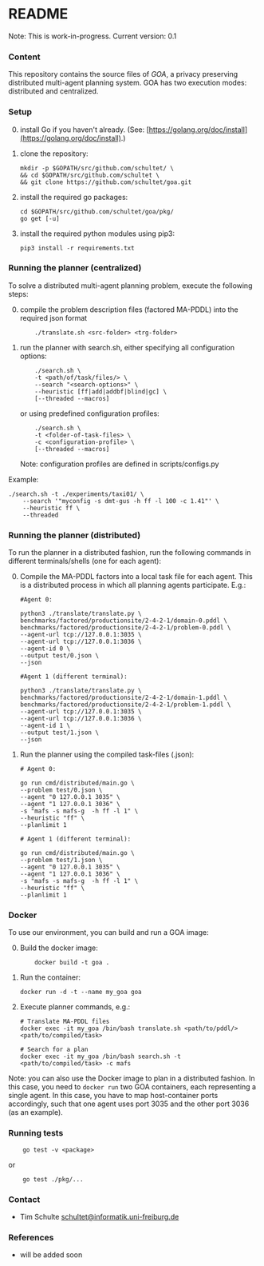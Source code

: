 # README #

Note: This is work-in-progress.
Current version: 0.1

### Content ###

This repository contains the source files of *GOA*, a privacy preserving
distributed multi-agent planning system. GOA has two execution modes:
distributed and centralized.


### Setup ###
0. install Go if you haven't already. (See: [https://golang.org/doc/install](https://golang.org/doc/install).)
1. clone the repository:

    ``` shell
    mkdir -p $GOPATH/src/github.com/schultet/ \
    && cd $GOPATH/src/github.com/schultet \
    && git clone https://github.com/schultet/goa.git
    ```
2. install the required go packages:

    ``` shell
    cd $GOPATH/src/github.com/schultet/goa/pkg/
    go get [-u]
    ```
3. install the required python modules using pip3:

    ``` shell
    pip3 install -r requirements.txt
    ```


### Running the planner (centralized) ###

To solve a distributed multi-agent planning problem, execute the following
steps:

0. compile the problem description files (factored MA-PDDL) into the required
   json format

    ``` shell
        ./translate.sh <src-folder> <trg-folder>
    ```

1. run the planner with search.sh, either specifying all configuration options:

    ``` shell
        ./search.sh \ 
        -t <path/of/task/files/> \
        --search "<search-options>" \
        --heuristic [ff|add|addbf|blind|gc] \
        [--threaded --macros]
    ```

    or using predefined configuration profiles:

    ``` shell
        ./search.sh \ 
        -t <folder-of-task-files> \
        -c <configuration-profile> \
        [--threaded --macros]
    ```

    Note: configuration profiles are defined in scripts/configs.py

Example:
``` shell
./search.sh -t ./experiments/taxi01/ \
    --search '"myconfig -s dmt-gus -h ff -l 100 -c 1.41"' \ 
    --heuristic ff \
    --threaded
```

### Running the planner (distributed) ###

To run the planner in a distributed fashion, run the following commands in
different terminals/shells (one for each agent):

0. Compile the MA-PDDL factors into a local task file for each agent. This is a
   distributed process in which all planning agents participate. E.g.:

    ``` shell
    #Agent 0:

    python3 ./translate/translate.py \
    benchmarks/factored/productionsite/2-4-2-1/domain-0.pddl \
    benchmarks/factored/productionsite/2-4-2-1/problem-0.pddl \
    --agent-url tcp://127.0.0.1:3035 \
    --agent-url tcp://127.0.0.1:3036 \
    --agent-id 0 \
    --output test/0.json \
    --json
    ```
    
    ``` shell
    #Agent 1 (different terminal):

    python3 ./translate/translate.py \
    benchmarks/factored/productionsite/2-4-2-1/domain-1.pddl \
    benchmarks/factored/productionsite/2-4-2-1/problem-1.pddl \
    --agent-url tcp://127.0.0.1:3035 \
    --agent-url tcp://127.0.0.1:3036 \
    --agent-id 1 \
    --output test/1.json \
    --json
    ```

1. Run the planner using the compiled task-files (.json):

    ``` shell
    # Agent 0:

    go run cmd/distributed/main.go \
    --problem test/0.json \
    --agent "0 127.0.0.1 3035" \
    --agent "1 127.0.0.1 3036" \
    -s "mafs -s mafs-g  -h ff -l 1" \
    --heuristic "ff" \
    --planlimit 1
    ```

    ``` shell
    # Agent 1 (different terminal):

    go run cmd/distributed/main.go \
    --problem test/1.json \
    --agent "0 127.0.0.1 3035" \
    --agent "1 127.0.0.1 3036" \
    -s "mafs -s mafs-g  -h ff -l 1" \
    --heuristic "ff" \
    --planlimit 1
    ```

### Docker ###

To use our environment, you can build and run a GOA image:

0. Build the docker image:

    ``` shell
        docker build -t goa .
    ```

1. Run the container:

    ``` shell
    docker run -d -t --name my_goa goa
    ```

2. Execute planner commands, e.g.:

    ``` shell
    # Translate MA-PDDL files
    docker exec -it my_goa /bin/bash translate.sh <path/to/pddl/> <path/to/compiled/task>

    # Search for a plan
    docker exec -it my_goa /bin/bash search.sh -t <path/to/compiled/task> -c mafs
    ```

Note: you can also use the Docker image to plan in a distributed fashion. In
this case, you need to `docker run` two GOA containers, each representing a
single agent. In this case, you have to map host-container ports accordingly,
such that one agent uses port 3035 and the other port 3036 (as an example).

### Running tests ###
``` shell
    go test -v <package>
```
   or

``` shell
    go test ./pkg/...
```

### Contact ###

* Tim Schulte <schultet@informatik.uni-freiburg.de>

### References ###

* will be added soon
